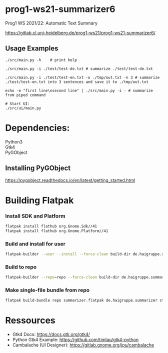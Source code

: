 # prog1-ws21-summarizer6

Prog1 WS 2021/22: Automatic Text Summary

https://gitlab.cl.uni-heidelberg.de/prog1-ws21/prog1-ws21-summarizer6/


## Usage Examples

```
./src/main.py -h    # print help

./src/main.py -i ./test/test-de.txt # summarize ./test/test-de.txt                    

./src/main.py -i ./test/test-en.txt -o ./tmp/out.txt -n 3 # summarize ./test/test-en.txt into 3 sentences and save it to ./tmp/out.txt 

echo -e "first line\nsecond line" | ./src/main.py -i - # summarize from piped command

# Start UI:
./src/ui/main.py
```


# Dependencies:

Python3  
Gtk4  
PyGObject

## Installing PyGObject

https://pygobject.readthedocs.io/en/latest/getting_started.html        


# Building Flatpak

### Install SDK and Platform

```bash
flatpak install flathub org.Gnome.Sdk//41
flatpak install flathub org.Gnome.Platform//41
```

### Build and install for user

```bash
flatpak-builder --user --install --force-clean build-dir de.haigruppe.summarizer.yml
```

### Build to repo

```bash
flatpak-builder --repo=repo --force-clean build-dir de.haigruppe.summarizer.yml
```

### Make single-file bundle from repo

```bash
flatpak build-bundle repo summarizer.flatpak de.haigruppe.summarizer stable --runtime-repo="https://flathub.org/repo/flathub.flatpakrepo"
```

# Ressources

- Gtk4 Docs: https://docs.gtk.org/gtk4/
- Python Gtk4 Example: https://github.com/timlau/gtk4-python
- Cambalache (UI Designer): https://gitlab.gnome.org/jpu/cambalache
